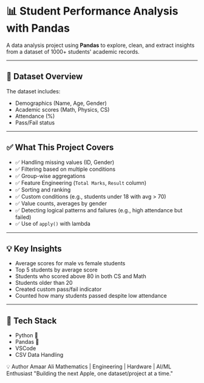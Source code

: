 # 📊 Student Performance Analysis with Pandas

A data analysis project using **Pandas** to explore, clean, and extract insights from a dataset of 1000+ students' academic records.

---

## 📂 Dataset Overview

The dataset includes:
- Demographics (Name, Age, Gender)
- Academic scores (Math, Physics, CS)
- Attendance (%)
- Pass/Fail status

---

## ✅ What This Project Covers

- ✅ Handling missing values (ID, Gender)
- ✅ Filtering based on multiple conditions
- ✅ Group-wise aggregations
- ✅ Feature Engineering (`Total Marks`, `Result` column)
- ✅ Sorting and ranking
- ✅ Custom conditions (e.g., students under 18 with avg > 70)
- ✅ Value counts, averages by gender
- ✅ Detecting logical patterns and failures (e.g., high attendance but failed)
- ✅ Use of `apply()` with lambda

---

## 💡 Key Insights

- Average scores for male vs female students
- Top 5 students by average score
- Students who scored above 80 in both CS and Math
- Students older than 20
- Created custom pass/fail indicator
- Counted how many students passed despite low attendance

---

## 🔧 Tech Stack

- Python 🐍
- Pandas 🐼
- VSCode
- CSV Data Handling

💡 Author
Amaar Ali
Mathematics | Engineering | Hardware | AI/ML Enthusiast
"Building the next Apple, one dataset/project at a time."
  
